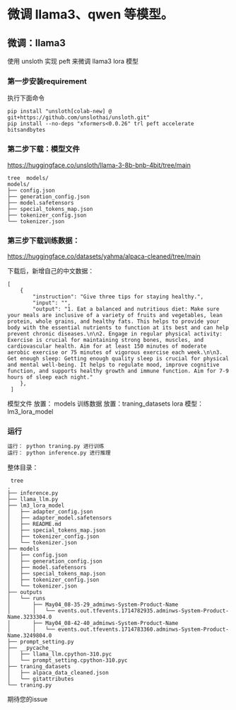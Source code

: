 
# 微调 llama3、qwen 等模型。

## 微调：llama3

使用 unsloth 实现 peft  来微调  llama3 lora 模型


### 第一步安装requirement


执行下面命令
```shell
pip install "unsloth[colab-new] @ git+https://github.com/unslothai/unsloth.git"
pip install --no-deps "xformers<0.0.26" trl peft accelerate bitsandbytes
```


### 第二步下载：模型文件

https://huggingface.co/unsloth/llama-3-8b-bnb-4bit/tree/main

```shell
tree  models/
models/
├── config.json
├── generation_config.json
├── model.safetensors
├── special_tokens_map.json
├── tokenizer_config.json
└── tokenizer.json
```


### 第三步下载训练数据：
https://huggingface.co/datasets/yahma/alpaca-cleaned/tree/main



下载后，新增自己的中文数据：

```shell
[
    {
        "instruction": "Give three tips for staying healthy.",
        "input": "",
        "output": "1. Eat a balanced and nutritious diet: Make sure your meals are inclusive of a variety of fruits and vegetables, lean protein, whole grains, and healthy fats. This helps to provide your body with the essential nutrients to function at its best and can help prevent chronic diseases.\n\n2. Engage in regular physical activity: Exercise is crucial for maintaining strong bones, muscles, and cardiovascular health. Aim for at least 150 minutes of moderate aerobic exercise or 75 minutes of vigorous exercise each week.\n\n3. Get enough sleep: Getting enough quality sleep is crucial for physical and mental well-being. It helps to regulate mood, improve cognitive function, and supports healthy growth and immune function. Aim for 7-9 hours of sleep each night."
    },
 ]
```


模型文件 放置： models
训练数据 放置：traning_datasets
lora 模型：   lm3_lora_model


### 运行
```python
运行： python traning.py 进行训练
运行： python inference.py 进行推理
```



整体目录：
```shell
 tree
.
├── inference.py
├── llama_llm.py
├── lm3_lora_model
│   ├── adapter_config.json
│   ├── adapter_model.safetensors
│   ├── README.md
│   ├── special_tokens_map.json
│   ├── tokenizer_config.json
│   └── tokenizer.json
├── models
│   ├── config.json
│   ├── generation_config.json
│   ├── model.safetensors
│   ├── special_tokens_map.json
│   ├── tokenizer_config.json
│   └── tokenizer.json
├── outputs
│   └── runs
│       ├── May04_08-35-29_adminws-System-Product-Name
│       │   └── events.out.tfevents.1714782935.adminws-System-Product-Name.3233304.0
│       ├── May04_08-42-40_adminws-System-Product-Name
│       │   └── events.out.tfevents.1714783360.adminws-System-Product-Name.3249804.0
├── prompt_setting.py
├── __pycache__
│   ├── llama_llm.cpython-310.pyc
│   └── prompt_setting.cpython-310.pyc
├── traning_datasets
│   ├── alpaca_data_cleaned.json
│   └── gitattributes
└── traning.py
```

期待您的issue
